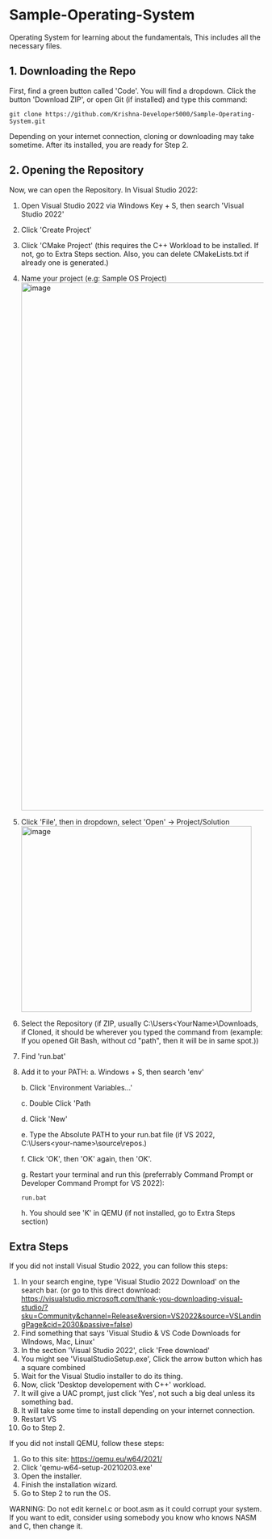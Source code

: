 # Sample-Operating-System
Operating System for learning about the fundamentals, This includes all the necessary files.

## 1. Downloading the Repo
First, find a green button called 'Code'. You will find a dropdown. Click the button 'Download ZIP', or open Git (if installed) and type this command:

`git clone https://github.com/Krishna-Developer5000/Sample-Operating-System.git`

Depending on your internet connection, cloning or downloading may take sometime.
After its installed, you are ready for Step 2.

## 2. Opening the Repository

Now, we can open the Repository.
In Visual Studio 2022:
  1. Open Visual Studio 2022 via Windows Key + S, then search 'Visual Studio 2022'
  2. Click 'Create Project'
  3. Click 'CMake Project' (this requires the C++ Workload to be installed. If not, go to Extra Steps section. Also, you can delete CMakeLists.txt if already one is generated.)
  4. Name your project (e.g: Sample OS Project)
     <img width="961" height="1045" alt="image" src="https://github.com/user-attachments/assets/5760f7e9-f6a2-4797-9684-cb3c99c8e8fc" />
  5. Click 'File', then in dropdown, select 'Open' -> Project/Solution
     <img width="456" height="368" alt="image" src="https://github.com/user-attachments/assets/2066bf7f-ab5b-4702-8c90-192799f238c4" />
  6. Select the Repository (if ZIP, usually C:\Users\<YourName>\Downloads\, if Cloned, it should be wherever you typed the command from (example: If you opened Git Bash, without cd "path", then it will be in same spot.))
  7. Find 'run.bat'
  8. Add it to your PATH:
     a. Windows + S, then search 'env'

     b. Click 'Environment Variables...'

     c. Double Click 'Path

     d. Click 'New'

     e. Type the Absolute PATH to your run.bat file (if VS 2022, C:\Users\<your-name>\source\repos.)

     f. Click 'OK', then 'OK' again, then 'OK'.

     g. Restart your terminal and run this (preferrably Command Prompt or Developer Command Prompt for VS 2022):

     `run.bat`

     h. You should see 'K' in QEMU (if not installed, go to Extra Steps section)

## Extra Steps
If you did not install Visual Studio 2022, you can follow this steps:
1. In your search engine, type 'Visual Studio 2022 Download' on the search bar. (or go to this direct download: https://visualstudio.microsoft.com/thank-you-downloading-visual-studio/?sku=Community&channel=Release&version=VS2022&source=VSLandingPage&cid=2030&passive=false)
2. Find something that says 'Visual Studio & VS Code Downloads for WIndows, Mac, Linux'
3. In the section 'Visual Studio 2022', click 'Free download'
4. You  might see 'VisualStudioSetup.exe', Click the arrow button which has a square combined
5. Wait for the Visual Studio installer to do its thing.
6. Now, click 'Desktop developement with C++' workload.
7. It will give a UAC prompt, just click 'Yes', not such a big deal unless its something bad.
8. It will take some time to install depending on your internet connection.
9. Restart VS
10. Go to Step 2.

If you did not install QEMU, follow these steps:

1. Go to this site: https://qemu.eu/w64/2021/
2. Click 'qemu-w64-setup-20210203.exe'
3. Open the installer.
4. Finish the installation wizard.
5. Go to Step 2 to run the OS.

WARNING: Do not edit kernel.c or boot.asm as it could corrupt your system. If you want to edit, consider using somebody you know who knows NASM and C, then change it.
